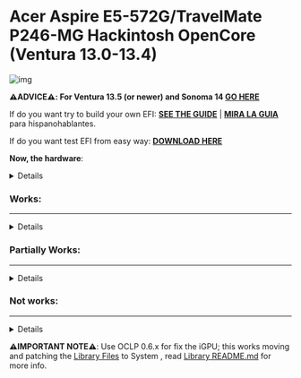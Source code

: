 # Acer Aspire E5-572G/TravelMate P246-MG Hackintosh OpenCore (Ventura 13.0-13.4)

[GO HERE]: https://github.com/sebasrock156/Acer-E5-572-TMP246-OpenCore/tree/Sonoma-beta/README.md
[Library Files]: https://github.com/sebasrock156/Acer-E5-572-TMP246-OpenCore/tree/Ventura/System/Library
[Library README.md]: https://github.com/sebasrock156/Acer-E5-572-TMP246-OpenCore/blob/Ventura/System/Library/README.md
[DOWNLOAD HERE]: https://github.com/sebasrock156/Acer-E5-572-TMP246-OpenCore/releases/tag/ventura-05
[SEE THE GUIDE]: https://github.com/sebasrock156/Acer-E5-572-TMP246-OpenCore/tree/Ventura/GUIDE.md
[MIRA LA GUIA]: https://github.com/sebasrock156/Acer-E5-572-TMP246-OpenCore/tree/Ventura/GUIA.md

![img](https://i.imgur.com/YKIPyaT.png)

**⚠️ADVICE⚠️: For Ventura 13.5 (or newer) and Sonoma 14 [GO HERE]**

If do you want try to build your own EFI:
**[SEE THE GUIDE]** | **[MIRA LA GUIA]** para hispanohablantes.

If do you want test EFI from easy way:
**[DOWNLOAD HERE]**

**Now, the hardware**:

<details>

Hardware | Model
--- |:--:
CPU | i7 5500U 2 Cores/4 Threads@2,4Ghz
iGPU| Intel HD Graphics 5500
Audio Card | Realtek ALC283
dGPU | NVIDIA GeForce 820M (Not supported on MacOS)
WLAN Card | Intel Dual Band AC 3160 (From E5-471G)
Ethernet | Realtek RTL8168
---
 
**Now, some minimum hardware recommendations**:

---

Hardware | Model
--- |:--:
RAM | Any Samsung, Hynix or Kingston DDR3 8GB(4GBx2).
Audio Card | Any Realtek Audio Card (some Broadcom cards may not work).
WLAN Card | Any Intel network card (A few Realtek cards works externally; Intel supported cards is listed below).
SATA Drive	| Any Solid State Drive (SSD) with 240GB of storage.
IDE Drive | Add a caddy for SATA Output, then, I recommend any Hard Disk with 500GB/1000GB of storage.
---
 
</details>

### Works:
---
<details>

- Opencore 0.9.2 ✅ 

- Installer Boot ✅ (installation is a less of 35 minutes with SSD)

- System Boot ✅ (It's fixed disabling SecureBootModel from config.plist)

- Ethernet ✅

- Audio Card ✅ (Now it's fixed using **-lilubetaall** and **-alcbeta** args)

- Microphone ✅ (Now it's working)

- Camera ✅ (Now works pretty well)

- Battery charging and stats ✅

- USB Devices ✅ (2.0, 3.0/3.1)

- Screen ✅ (1366x768 to 1080x1920)

- VGA ✅ (Tested with a 1024x1280 screen)

<details>
 
 ![img](https://i.imgur.com/N6Z3nJD.png)
 
</details>

- HDMI ✅

- Screen Backlit ✅ (Backlight work as in Linux distros)

**For using brightness control: pressing "Pause" (up backlit ☀+) and "Lock Scroll" (down Backlit ☼-)**.

- Wi-Fi ✅ (altrough is some slow to connect)

- Bluetooth ✅ (Now it's working).
 
</details>


### Partially Works:

---
<details>

- Graphics ✅❌ (Natively, doesn't work (*by Apple dropped hardware with this MacOS Version*), but try to patch with OCLP 0.6.5 or newer; for enable it, delete **-igfxvesa** boot argument after to patch with OCLP; if **-igfxvesa** argument isn't available, add it for install system and first boot; this, enable the generic GPU drivers with 4MB of VRAM only).

- VoodooPS2Controller ✅❌ (Works, but touchpad is broken, **DON'T TRY TO ENABLE IT**; Internal keyboard and external devices, works; If after to boot, keyboard doesn't work, use the Touchpad shortcut and reboot to MacOS again).

</details>


### Not works:
---

<details>
- Touchpad ❌ (**DON'T TRY TO ENABLE IT** makes break the laptop keyboard).

- Card reader ❌ (Try booting with their kexts causes kernel panics)
</details>


**⚠️IMPORTANT NOTE⚠️**:
Use OCLP 0.6.x for fix the iGPU; this works moving and patching the [Library Files] to System , read [Library README.md] for more info.


 
